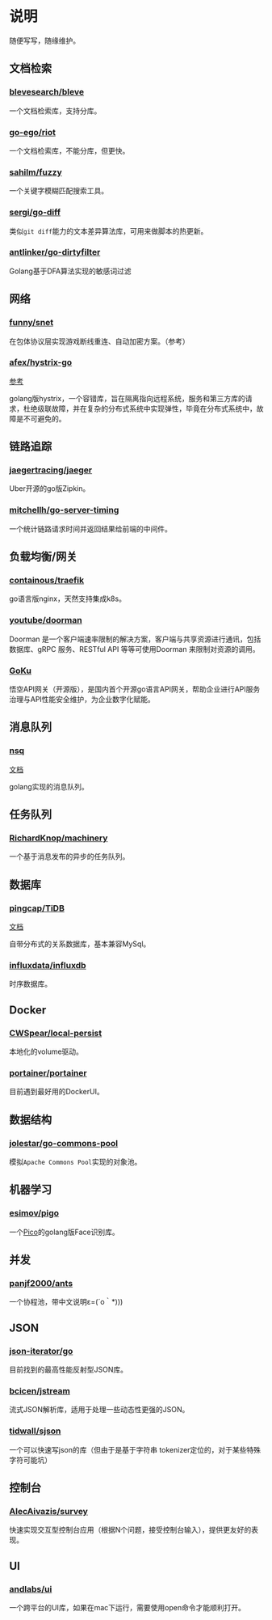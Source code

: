 # 说明

随便写写，随缘维护。

## 文档检索

### [blevesearch/bleve](https://github.com/blevesearch/bleve)

一个文档检索库，支持分库。

### [go-ego/riot](https://github.com/go-ego/riot)

一个文档检索库，不能分库，但更快。

### [sahilm/fuzzy](https://github.com/sahilm/fuzzy)

一个关键字模糊匹配搜索工具。

### [sergi/go-diff](https://github.com/sergi/go-diff)

类似`git diff`能力的文本差异算法库，可用来做脚本的热更新。

### [antlinker/go-dirtyfilter](https://github.com/antlinker/go-dirtyfilter)

Golang基于DFA算法实现的敏感词过滤

## 网络

### [funny/snet](https://github.com/funny/snet)

在包体协议层实现游戏断线重连、自动加密方案。（参考）

### [afex/hystrix-go](https://github.com/afex/hystrix-go)

[参考](https://studygolang.com/articles/11875)

golang版hystrix，一个容错库，旨在隔离指向远程系统，服务和第三方库的请求，杜绝级联故障，并在复杂的分布式系统中实现弹性，毕竟在分布式系统中，故障是不可避免的。

## 链路追踪

### [jaegertracing/jaeger](https://github.com/jaegertracing/jaeger)

Uber开源的go版Zipkin。

### [mitchellh/go-server-timing](https://github.com/mitchellh/go-server-timing)

一个统计链路请求时间并返回结果给前端的中间件。

## 负载均衡/网关

### [containous/traefik](https://github.com/containous/traefik)

go语言版nginx，天然支持集成k8s。

### [youtube/doorman](https://github.com/youtube/doorman)

Doorman 是一个客户端速率限制的解决方案，客户端与共享资源进行通讯，包括数据库、gRPC 服务、RESTful API 等等可使用Doorman 来限制对资源的调用。

### [GoKu](https://github.com/eolinker/GoKu-API-Gateway)

悟空API网关（开源版），是国内首个开源go语言API网关，帮助企业进行API服务治理与API性能安全维护，为企业数字化赋能。

## 消息队列

### [nsq](https://github.com/nsqio/nsq)

[文档](https://doc.yonyoucloud.com/doc/wiki/project/nsq-guide/index.html)

golang实现的消息队列。

## 任务队列

### [RichardKnop/machinery](https://github.com/RichardKnop/machinery)

一个基于消息发布的异步的任务队列。

## 数据库

### [pingcap/TiDB](https://github.com/pingcap/tidb)

[文档](https://pingcap.com/docs-cn/)

自带分布式的关系数据库，基本兼容MySql。

### [influxdata/influxdb](https://github.com/influxdata/influxdb)

时序数据库。

## Docker

### [CWSpear/local-persist](https://github.com/CWSpear/local-persist)

本地化的volume驱动。

### [portainer/portainer](https://github.com/portainer/portainer)

目前遇到最好用的DockerUI。

## 数据结构

### [jolestar/go-commons-pool](https://github.com/jolestar/go-commons-pool)

模拟`Apache Commons Pool`实现的对象池。

## 机器学习

### [esimov/pigo](https://github.com/esimov/pigo)

一个[Pico](https://github.com/nenadmarkus/pico)的golang版Face识别库。

## 并发

### [panjf2000/ants](https://github.com/panjf2000/ants)

一个协程池，带中文说明ε=(´ο｀*)))

## JSON

### [json-iterator/go](https://github.com/json-iterator/go)

目前找到的最高性能反射型JSON库。

### [bcicen/jstream](https://github.com/bcicen/jstream)

流式JSON解析库，适用于处理一些动态性更强的JSON。

### [tidwall/sjson](https://github.com/tidwall/sjson)

一个可以快速写json的库（但由于是基于字符串 tokenizer定位的，对于某些特殊字符可能坑）

## 控制台

### [AlecAivazis/survey](https://github.com/AlecAivazis/survey)

快速实现交互型控制台应用（根据N个问题，接受控制台输入），提供更友好的表现。

## UI

### [andlabs/ui](https://github.com/andlabs/ui)

一个跨平台的UI库，如果在mac下运行，需要使用open命令才能顺利打开。
